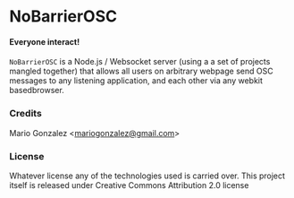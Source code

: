 NoBarrierOSC
============
#### Everyone interact!

`NoBarrierOSC` is a Node.js / Websocket server (using a a set of projects mangled together) that allows all users on arbitrary webpage send OSC messages to any listening application, and each other via any webkit basedbrowser.

### Credits

Mario Gonzalez &lt;mariogonzalez@gmail.com&gt;

### License
Whatever license any of the technologies used is carried over.
This project itself is released under Creative Commons Attribution 2.0 license       
